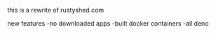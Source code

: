 this is a rewrite of rustyshed.com

new features
-no downloaded apps 
-built docker containers
-all deno

